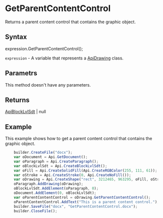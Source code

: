 # GetParentContentControl

Returns a parent content control that contains the graphic object.

## Syntax

expression.GetParentContentControl();

`expression` - A variable that represents a [ApiDrawing](../ApiDrawing.md) class.

## Parametrs

This method doesn't have any parameters.

## Returns

[ApiBlockLvlSdt](../../ApiBlockLvlSdt/ApiBlockLvlSdt.md) &#124; null

## Example

This example shows how to get a parent content control that contains the graphic object.

```javascript
	builder.CreateFile("docx");
	var oDocument = Api.GetDocument();
	var oParagraph = Api.CreateParagraph();
	var oBlockLvlSdt = Api.CreateBlockLvlSdt();
	var oFill = Api.CreateSolidFill(Api.CreateRGBColor(255, 111, 61));
	var oStroke = Api.CreateStroke(0, Api.CreateNoFill());
	var oDrawing = Api.CreateShape("rect", 3212465, 963295, oFill, oStroke);
	oParagraph.AddDrawing(oDrawing);
	oBlockLvlSdt.AddElement(oParagraph, 0);
	oDocument.AddElement(0, oBlockLvlSdt);
	var oParentContentControl = oDrawing.GetParentContentControl();
	oParentContentControl.AddText("This is a parent content control.");
	builder.SaveFile("docx", "GetParentContentControl.docx");
	builder.CloseFile();
```
